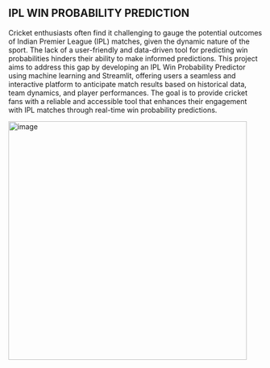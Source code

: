 ## IPL WIN PROBABILITY PREDICTION

Cricket enthusiasts often find it challenging to gauge the potential outcomes of Indian Premier 
League (IPL) matches, given the dynamic nature of the sport. The lack of a user-friendly and 
data-driven tool for predicting win probabilities hinders their ability to make informed 
predictions. This project aims to address this gap by developing an IPL Win Probability 
Predictor using machine learning and Streamlit, offering users a seamless and interactive 
platform to anticipate match results based on historical data, team dynamics, and player 
performances. The goal is to provide cricket fans with a reliable and accessible tool that 
enhances their engagement with IPL matches through real-time win probability predictions.

<img width="473" alt="image" src="https://github.com/HimajaGgithub/Project4-IPL-Win-Probability-Prediction/assets/106176277/f5a39e43-3dca-4c2f-822a-e19db23135a7">
